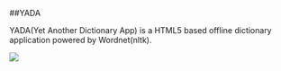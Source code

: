 ##YADA

YADA(Yet Another Dictionary App) is a HTML5 based offline dictionary application powered by Wordnet(nltk).


![](https://raw.github.com/utsavgupta/yada/master/YADA.png)



